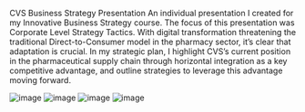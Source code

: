 CVS Business Strategy Presentation 
An individual presentation I created for my Innovative Business Strategy course. The focus of this presentation was Corporate Level Strategy Tactics. 
With digital transformation threatening the traditional Direct-to-Consumer model in the pharmacy sector, it’s clear that adaptation is crucial. In my strategic plan, I highlight CVS’s current position in the pharmaceutical supply chain through horizontal integration as a key competitive advantage, and outline strategies to leverage this advantage moving forward. 


![image](https://github.com/user-attachments/assets/63364577-9dc5-4fc5-aa20-a94102b39be9)
![image](https://github.com/user-attachments/assets/35ededde-ecea-4777-a5a7-156a0555bb33)
![image](https://github.com/user-attachments/assets/0aa4b8be-bb1d-44b0-b18d-8c2164a9fea3)
![image](https://github.com/user-attachments/assets/802cd7ce-caea-4607-9388-fce334648dbe)
